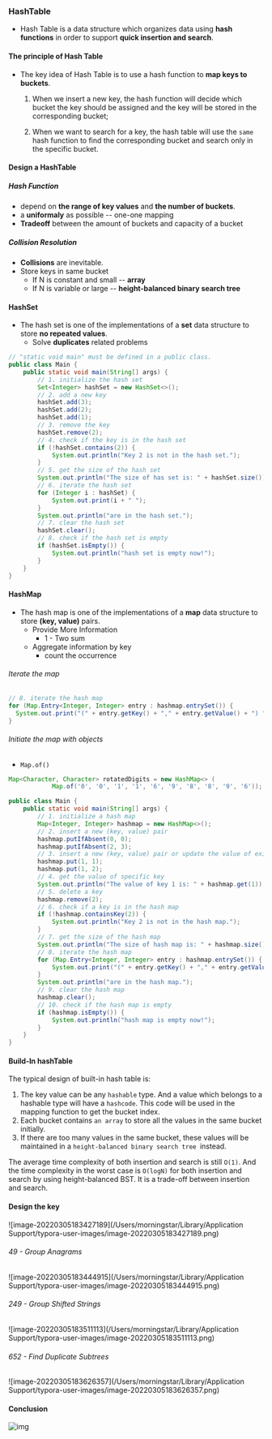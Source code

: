### HashTable

* Hash Table is a data structure which organizes data using **hash functions** in order to support **quick insertion and search**.

#### The principle of Hash Table

* The key idea of Hash Table is to use a hash function to **map keys to buckets**.

  1. When we insert a new key, the hash function will decide which bucket the key should be assigned and the key will be stored in the corresponding bucket;

  2. When we want to search for a key, the hash table will use the `same` hash function to find the corresponding bucket and search only in the specific bucket.

#### Design a HashTable

##### Hash Function

* depend on **the range of key values** and **the number of buckets**.
* a **uniformaly** as possible -- one-one mapping
* **Tradeoff** between the amount of buckets and capacity of a bucket

##### Collision Resolution

* **Collisions** are inevitable.
* Store keys in same bucket
  * If N is constant and small -- **array**
  * If N is variable or large -- **height-balanced binary search tree**

#### HashSet

* The hash set is one of the implementations of a **set** data structure to store **no repeated values**.
  * Solve **duplicates** related problems

```java
// "static void main" must be defined in a public class.
public class Main {
    public static void main(String[] args) {
        // 1. initialize the hash set
        Set<Integer> hashSet = new HashSet<>();     
        // 2. add a new key
        hashSet.add(3);
        hashSet.add(2);
        hashSet.add(1);
        // 3. remove the key
        hashSet.remove(2);        
        // 4. check if the key is in the hash set
        if (!hashSet.contains(2)) {
            System.out.println("Key 2 is not in the hash set.");
        }
        // 5. get the size of the hash set
        System.out.println("The size of has set is: " + hashSet.size());     
        // 6. iterate the hash set
        for (Integer i : hashSet) {
            System.out.print(i + " ");
        }
        System.out.println("are in the hash set.");
        // 7. clear the hash set
        hashSet.clear();
        // 8. check if the hash set is empty
        if (hashSet.isEmpty()) {
            System.out.println("hash set is empty now!");
        }
    }
}
```



#### HashMap

* The hash map is one of the implementations of a **map** data structure to store **(key, value)** pairs.
  * Provide More Information
    * 1 - Two sum
  * Aggregate information by key
    * count the occurrence

###### Iterate the map

```java
// 8. iterate the hash map
for (Map.Entry<Integer, Integer> entry : hashmap.entrySet()) {
  System.out.print("(" + entry.getKey() + "," + entry.getValue() + ") ");
}
```

###### Initiate the map with objects

* `Map.of()`

```java
Map<Character, Character> rotatedDigits = new HashMap<> (
            Map.of('0', '0', '1', '1', '6', '9', '8', '8', '9', '6'));
```



```java
public class Main {
    public static void main(String[] args) {
        // 1. initialize a hash map
        Map<Integer, Integer> hashmap = new HashMap<>();
        // 2. insert a new (key, value) pair
        hashmap.putIfAbsent(0, 0);
        hashmap.putIfAbsent(2, 3);
        // 3. insert a new (key, value) pair or update the value of existed key
        hashmap.put(1, 1);
        hashmap.put(1, 2);
        // 4. get the value of specific key
        System.out.println("The value of key 1 is: " + hashmap.get(1));
        // 5. delete a key
        hashmap.remove(2);
        // 6. check if a key is in the hash map
        if (!hashmap.containsKey(2)) {
            System.out.println("Key 2 is not in the hash map.");
        }
        // 7. get the size of the hash map
        System.out.println("The size of hash map is: " + hashmap.size()); 
        // 8. iterate the hash map
        for (Map.Entry<Integer, Integer> entry : hashmap.entrySet()) {
            System.out.print("(" + entry.getKey() + "," + entry.getValue() + ") ");
        }
        System.out.println("are in the hash map.");
        // 9. clear the hash map
        hashmap.clear();
        // 10. check if the hash map is empty
        if (hashmap.isEmpty()) {
            System.out.println("hash map is empty now!");
        }
    }
}
```



#### Build-In hashTable

The typical design of built-in hash table is:

1.  The key value can be any `hashable` type. And a value which belongs to a hashable type will have a `hashcode`. This code will be used in the mapping function to get the bucket index.
2.  Each bucket contains `an array` to store all the values in the same bucket initially.
3.  If there are too many values in the same bucket, these values will be maintained in a `height-balanced binary search tree `instead.

The average time complexity of both insertion and search is still `O(1)`. And the time complexity in the worst case is `O(logN)` for both insertion and search by using height-balanced BST. It is a trade-off between insertion and search.





#### Design the key

![image-20220305183427189](/Users/morningstar/Library/Application Support/typora-user-images/image-20220305183427189.png)

###### 49 - Group Anagrams

![image-20220305183444915](/Users/morningstar/Library/Application Support/typora-user-images/image-20220305183444915.png)

###### 249 - Group Shifted Strings

![image-20220305183511113](/Users/morningstar/Library/Application Support/typora-user-images/image-20220305183511113.png)

###### 652 - Find Duplicate Subtrees

![image-20220305183626357](/Users/morningstar/Library/Application Support/typora-user-images/image-20220305183626357.png)





#### Conclusion

![img](https://s3-lc-upload.s3.amazonaws.com/uploads/2018/03/10/screen-shot-2018-03-09-at-163557.png)